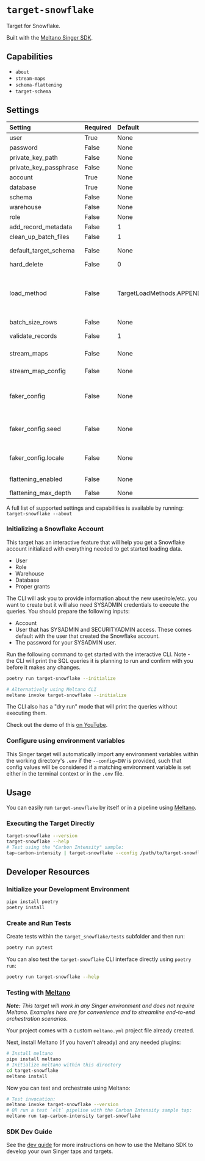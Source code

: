 # `target-snowflake`

Target for Snowflake.

Built with the [Meltano Singer SDK](https://sdk.meltano.com).

## Capabilities

* `about`
* `stream-maps`
* `schema-flattening`
* `target-schema`

## Settings

| Setting                | Required | Default                       | Description                                                                                                                                                                                                                                                                                      |
| :--------------------- | :------- | :---------------------------- | :----------------------------------------------------------------------------------------------------------------------------------------------------------------------------------------------------------------------------------------------------------------------------------------------- |
| user                   | True     | None                          | The login name for your Snowflake user.                                                                                                                                                                                                                                                          |
| password               | False    | None                          | The password for your Snowflake user.                                                                                                                                                                                                                                                            |
| private_key_path       | False    | None                          | Path to file containing private key.                                                                                                                                                                                                                                                             |
| private_key_passphrase | False    | None                          | Passphrase to decrypt private key if encrypted.                                                                                                                                                                                                                                                  |
| account                | True     | None                          | Your account identifier. See [Account Identifiers](https://docs.snowflake.com/en/user-guide/admin-account-identifier.html).                                                                                                                                                                      |
| database               | True     | None                          | The initial database for the Snowflake session.                                                                                                                                                                                                                                                  |
| schema                 | False    | None                          | The initial schema for the Snowflake session.                                                                                                                                                                                                                                                    |
| warehouse              | False    | None                          | The initial warehouse for the session.                                                                                                                                                                                                                                                           |
| role                   | False    | None                          | The initial role for the session.                                                                                                                                                                                                                                                                |
| add_record_metadata    | False    | 1                             | Whether to add metadata columns.                                                                                                                                                                                                                                                                 |
| clean_up_batch_files   | False    | 1                             | Whether to remove batch files after processing.                                                                                                                                                                                                                                                  |
| default_target_schema  | False    | None                          | The default target database schema name to use for all streams.                                                                                                                                                                                                                                  |
| hard_delete            | False    | 0                             | Hard delete records.                                                                                                                                                                                                                                                                             |
| load_method            | False    | TargetLoadMethods.APPEND_ONLY | The method to use when loading data into the destination. `append-only` will always write all input records whether that records already exists or not. `upsert` will update existing records and insert new records. `overwrite` will delete all existing records and insert all input records. |
| batch_size_rows        | False    | None                          | Maximum number of rows in each batch.                                                                                                                                                                                                                                                            |
| validate_records       | False    | 1                             | Whether to validate the schema of the incoming streams.                                                                                                                                                                                                                                          |
| stream_maps            | False    | None                          | Config object for stream maps capability. For more information check out [Stream Maps](https://sdk.meltano.com/en/latest/stream_maps.html).                                                                                                                                                      |
| stream_map_config      | False    | None                          | User-defined config values to be used within map expressions.                                                                                                                                                                                                                                    |
| faker_config           | False    | None                          | Config for the [`Faker`](https://faker.readthedocs.io/en/master/) instance variable `fake` used within map expressions. Only applicable if the plugin specifies `faker` as an addtional dependency (through the `singer-sdk` `faker` extra or directly).                                         |
| faker_config.seed      | False    | None                          | Value to seed the Faker generator for deterministic output: https://faker.readthedocs.io/en/master/#seeding-the-generator                                                                                                                                                                        |
| faker_config.locale    | False    | None                          | One or more LCID locale strings to produce localized output for: https://faker.readthedocs.io/en/master/#localization                                                                                                                                                                            |
| flattening_enabled     | False    | None                          | 'True' to enable schema flattening and automatically expand nested properties.                                                                                                                                                                                                                   |
| flattening_max_depth   | False    | None                          | The max depth to flatten schemas.                                                                                                                                                                                                                                                                |

A full list of supported settings and capabilities is available by running: `target-snowflake --about`

### Initializing a Snowflake Account

This target has an interactive feature that will help you get a Snowflake account initialized with everything needed to get started loading data.

- User
- Role
- Warehouse
- Database
- Proper grants

The CLI will ask you to provide information about the new user/role/etc. you want to create but it will also need SYSADMIN credentials to execute the queries.
You should prepare the following inputs:

- Account
- User that has SYSADMIN and SECURITYADMIN access. These comes default with the user that created the Snowflake account.
- The password for your SYSADMIN user.

Run the following command to get started with the interactive CLI.
Note - the CLI will print the SQL queries it is planning to run and confirm with you before it makes any changes.

```bash
poetry run target-snowflake --initialize

# Alternatively using Meltano CLI
meltano invoke target-snowflake --initialize
```

The CLI also has a "dry run" mode that will print the queries without executing them.

Check out the demo of this [on YouTube](https://youtu.be/9vEFxw-0nxI).

### Configure using environment variables

This Singer target will automatically import any environment variables within the working directory's
`.env` if the `--config=ENV` is provided, such that config values will be considered if a matching
environment variable is set either in the terminal context or in the `.env` file.

## Usage

You can easily run `target-snowflake` by itself or in a pipeline using [Meltano](https://meltano.com/).

### Executing the Target Directly

```bash
target-snowflake --version
target-snowflake --help
# Test using the "Carbon Intensity" sample:
tap-carbon-intensity | target-snowflake --config /path/to/target-snowflake-config.json
```

## Developer Resources

### Initialize your Development Environment

```bash
pipx install poetry
poetry install
```

### Create and Run Tests

Create tests within the `target_snowflake/tests` subfolder and
  then run:

```bash
poetry run pytest
```

You can also test the `target-snowflake` CLI interface directly using `poetry run`:

```bash
poetry run target-snowflake --help
```

### Testing with [Meltano](https://meltano.com/)

_**Note:** This target will work in any Singer environment and does not require Meltano.
Examples here are for convenience and to streamline end-to-end orchestration scenarios._

Your project comes with a custom `meltano.yml` project file already created.

Next, install Meltano (if you haven't already) and any needed plugins:

```bash
# Install meltano
pipx install meltano
# Initialize meltano within this directory
cd target-snowflake
meltano install
```

Now you can test and orchestrate using Meltano:

```bash
# Test invocation:
meltano invoke target-snowflake --version
# OR run a test `elt` pipeline with the Carbon Intensity sample tap:
meltano run tap-carbon-intensity target-snowflake
```

### SDK Dev Guide

See the [dev guide](https://sdk.meltano.com/en/latest/dev_guide.html) for more instructions on how to use the Meltano SDK to
develop your own Singer taps and targets.
